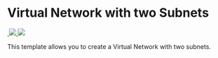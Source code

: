 # Virtual Network with two Subnets

<a href="https://portal.azure.com/#create/Microsoft.Template/uri/https%3A%2F%2Fraw.githubusercontent.com%2FTonyChampion%2Ftestingfiles%2Fmaster%2Fss%2Fadobe%2FLogicApp.json" target="_blank">
​    <img src="http://azuredeploy.net/deploybutton.png"/></a>
<a href="http://armviz.io/#/?load=https%3A%2F%2Fraw.githubusercontent.com%2FTonyChampion%2Ftestingfiles%2Fmaster%2Fss%2Fadobe%2FLogicApp.json" target="_blank">
​    <img src="http://armviz.io/visualizebutton.png"/></a>

This template allows you to create a Virtual Network with two subnets.
